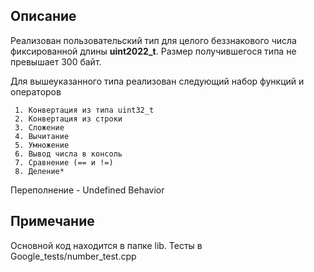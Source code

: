 ## Описание

  Реализован пользовательский тип для целого беззнакового числа
фиксированной длины **uint2022_t**. Размер получившегося типа не превышает 300 байт.


  Для вышеуказанного типа реализован следующий набор функций и операторов

     1. Конвертация из типа uint32_t
     2. Конвертация из строки
     3. Сложение
     4. Вычитание
     5. Умножение
     6. Вывод числа в консоль
     7. Сравнение (== и !=)
     8. Деление*

Переполнение - Undefined Behavior

## Примечание
Основной код находится в  папке lib. Тесты в Google_tests/number_test.cpp
